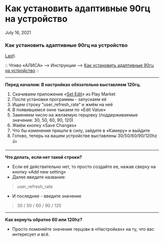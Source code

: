 # Как установить адаптивные 90гц на устройство

July 16, 2021

### Как установить адаптивные 90гц на устройство 

[Last](https://t.me/i1Last)\


:: Чтиво «АЛИСА» --> Инструкции --> [Как установить адаптивные 90гц на устройство](broken-reference) ::

***

**Перед началом: В настройках обязательно выставляем 120гц.**

1. Скачиваем приложение «[Set Edit](https://play.google.com/store/apps/details?id=by4a.setedit22)» из Play Market
2. После установки программы - запускаем её
3. Ищем строку “user\_refresh\_rate“ и жмём на неё
4. В появившемся окне тыкаем по «Edit Value»
5. Заменяем число на желаемую герцовку (поддерживаемые значения: 30, 50, 60, 90, 120)
6. Жмём кнопку «Save Changes»
7. Что бы изменения пришли в силу, зайдите в «Камеру» и выйдите
8. Готово, теперь на вашем устройстве выставлены 30/50/60/90/120hz 👍



***

**Что делать, если нет такой строки?**

* Если её действительно нет, то просто создайте ее, нажав сверху на кнопку «Add new setting»
* Далее введите название:

> user\_refresh\_rate

* И последнее - введите значение

> 30 / 50 / 60 / 90 / 120



***

**Как вернуть обратно 60 или 120hz?**

* Просто поменяйте значение герцовк в «Настройках» на ту, что вас интересует и всё.
